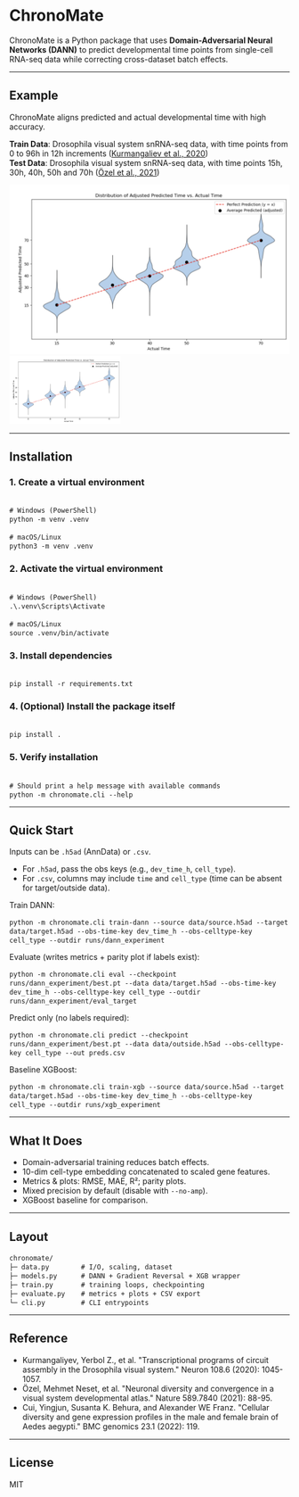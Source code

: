 # ChronoMate

ChronoMate is a Python package that uses **Domain-Adversarial Neural Networks (DANN)** to predict developmental time points from single-cell RNA-seq data while correcting cross-dataset batch effects.

---

## Example

ChronoMate aligns predicted and actual developmental time with high accuracy.

**Train Data**: Drosophila visual system snRNA-seq data, with time points from 0 to 96h in 12h increments ([Kurmangaliev et al., 2020](https://www.cell.com/neuron/fulltext/S0896-6273(20)30774-1?dgcid=raven_jbs_aip_email))  
**Test Data**: Drosophila visual system snRNA-seq data, with time points 15h, 30h, 40h, 50h and 70h ([Özel et al., 2021](https://www.nature.com/articles/s41586-020-2879-3))

![Figure 3 — Predicted vs. Actual](./Fig3.png)
<img src="/Fig3.png" alt="drawing" width="200"/>

---
## Installation

### 1. Create a virtual environment
<pre><code>
# Windows (PowerShell)
python -m venv .venv

# macOS/Linux
python3 -m venv .venv
</code></pre>

### 2. Activate the virtual environment
<pre><code>
# Windows (PowerShell)
.\.venv\Scripts\Activate

# macOS/Linux
source .venv/bin/activate
</code></pre>

### 3. Install dependencies
<pre><code>
pip install -r requirements.txt
</code></pre>

### 4. (Optional) Install the package itself
<pre><code>
pip install .
</code></pre>

### 5. Verify installation
<pre><code>
# Should print a help message with available commands
python -m chronomate.cli --help
</code></pre>


---

## Quick Start

Inputs can be `.h5ad` (AnnData) or `.csv`.

- For `.h5ad`, pass the obs keys (e.g., `dev_time_h`, `cell_type`).
- For `.csv`, columns may include `time` and `cell_type` (time can be absent for target/outside data).

Train DANN:

    python -m chronomate.cli train-dann --source data/source.h5ad --target data/target.h5ad --obs-time-key dev_time_h --obs-celltype-key cell_type --outdir runs/dann_experiment

Evaluate (writes metrics + parity plot if labels exist):

    python -m chronomate.cli eval --checkpoint runs/dann_experiment/best.pt --data data/target.h5ad --obs-time-key dev_time_h --obs-celltype-key cell_type --outdir runs/dann_experiment/eval_target

Predict only (no labels required):

    python -m chronomate.cli predict --checkpoint runs/dann_experiment/best.pt --data data/outside.h5ad --obs-celltype-key cell_type --out preds.csv

Baseline XGBoost:

    python -m chronomate.cli train-xgb --source data/source.h5ad --target data/target.h5ad --obs-time-key dev_time_h --obs-celltype-key cell_type --outdir runs/xgb_experiment

---

## What It Does

- Domain-adversarial training reduces batch effects.
- 10-dim cell-type embedding concatenated to scaled gene features.
- Metrics & plots: RMSE, MAE, R²; parity plots.
- Mixed precision by default (disable with `--no-amp`).
- XGBoost baseline for comparison.

---

## Layout

    chronomate/
    ├─ data.py        # I/O, scaling, dataset
    ├─ models.py      # DANN + Gradient Reversal + XGB wrapper
    ├─ train.py       # training loops, checkpointing
    ├─ evaluate.py    # metrics + plots + CSV export
    └─ cli.py         # CLI entrypoints

---

## Reference

- Kurmangaliyev, Yerbol Z., et al. "Transcriptional programs of circuit assembly in the Drosophila visual system." Neuron 108.6 (2020): 1045-1057.
- Özel, Mehmet Neset, et al. "Neuronal diversity and convergence in a visual system developmental atlas." Nature 589.7840 (2021): 88-95.
- Cui, Yingjun, Susanta K. Behura, and Alexander WE Franz. "Cellular diversity and gene expression profiles in the male and female brain of Aedes aegypti." BMC genomics 23.1 (2022): 119.

---

## License

MIT

